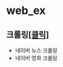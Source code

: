 # web_ex

## 크롤링<a href="https://github.com/LeeSangMin96/web_ex/tree/master/web_crwaling">[클릭]</a>
* 네이버 뉴스 크롤링 
* 네이버 영화 크롤링
